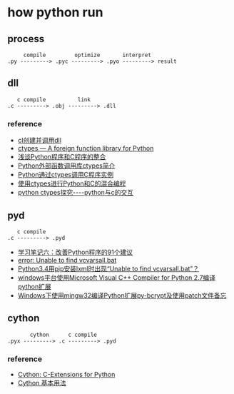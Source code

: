 # how python run

## process

```
     compile         optimize       interpret
.py ---------> .pyc ---------> .pyo ---------> result
```

## dll

```
   c compile          link
.c ---------> .obj ---------> .dll
```

### reference

- [cl创建并调用dll](http://blog.csdn.net/dreamcs/article/details/2497706)
- [ctypes — A foreign function library for Python](https://docs.python.org/2/library/ctypes.html)
- [浅谈Python程序和C程序的整合](https://www.ibm.com/developerworks/cn/linux/l-cn-pythonandc/)
- [Python外部函数调用库ctypes简介](http://python.jobbole.com/86940/)
- [Python通过ctypes调用C程序实例](http://python.jobbole.com/87242/)
- [使用ctypes进行Python和C的混合编程](https://www.cnblogs.com/gaowengang/p/7919219.html)
- [python ctypes探究----python与c的交互](https://www.cnblogs.com/night-ride-depart/p/4907613.html)

## pyd

```
   c compile
.c ---------> .pyd
```

- [学习笔记六：改善Python程序的91个建议](https://zhuanlan.zhihu.com/p/26761842)
- [error: Unable to find vcvarsall.bat](https://stackoverflow.com/questions/2817869/error-unable-to-find-vcvarsall-bat)
- [Python3.4用pip安装lxml时出现“Unable to find vcvarsall.bat”？](https://www.zhihu.com/question/26857761)
- [windows平台使用Microsoft Visual C++ Compiler for Python 2.7编译python扩展](https://www.cnblogs.com/lazyboy/p/4017567.html)
- [Windows下使用mingw32编译Python扩展py-bcrypt及使用patch文件备忘](http://wangye.org/blog/archives/737/)

## cython

```
       cython      c compile
.pyx ---------> .c ---------> .pyd
```

### reference

- [Cython: C-Extensions for Python](http://cython.org/)
- [Cython 基本用法](https://zhuanlan.zhihu.com/p/24311879)